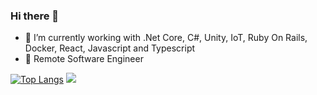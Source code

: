 ### Hi there 👋

- 🔭  I’m currently working with .Net Core, C#, Unity, IoT, Ruby On Rails, Docker, React, Javascript and Typescript
- 🦄  Remote Software Engineer 

[![Top Langs](https://github-readme-stats.vercel.app/api/top-langs/?username=ByteDecoder&layout=compact)](https://github.com/ByteDecoder/github-readme-stats)
![](https://github-readme-stats.vercel.app/api?username=ByteDecoder&show_icons=true&theme=dark&line_height=33)
